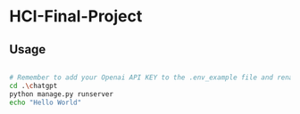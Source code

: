 # HCI-Final-Project

## Usage


```bash

# Remember to add your Openai API KEY to the .env_example file and rename it to .env
cd .\chatgpt
python manage.py runserver
echo "Hello World"

```
